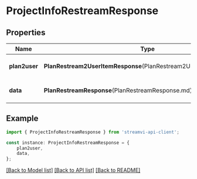 # ProjectInfoRestreamResponse


## Properties

Name | Type | Description | Notes
------------ | ------------- | ------------- | -------------
**plan2user** | **PlanRestream2UserItemResponse**(PlanRestream2UserItemResponse.md) | Plan restream to user | [default to undefined]
**data** | **PlanRestreamResponse**(PlanRestreamResponse.md) | Plan restream data | [default to undefined]

## Example

```typescript
import { ProjectInfoRestreamResponse } from 'streamvi-api-client';

const instance: ProjectInfoRestreamResponse = {
    plan2user,
    data,
};
```

[[Back to Model list]](../README.md#documentation-for-models) [[Back to API list]](../README.md#documentation-for-api-endpoints) [[Back to README]](../README.md)
